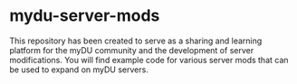# mydu-server-mods
This repository has been created to serve as a sharing and learning platform for the myDU community and the development of server modifications. You will find example code for various server mods that can be used to expand on myDU servers.
